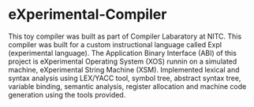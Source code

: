 # eXperimental-Compiler
This toy compiler was built as part of Compiler Labaratory at NITC. This compiler was built for a custom instructional language called Expl (experimental language). The Application Binary Interface (ABI) of this project is eXperimental Operating System (XOS) runnin on a simulated machine, eXperimental String Machine (XSM). Implemented lexical and syntax analysis using LEX/YACC tool, symbol tree, abstract syntax tree, variable binding, semantic analysis, register allocation and machine code generation using the tools provided.
